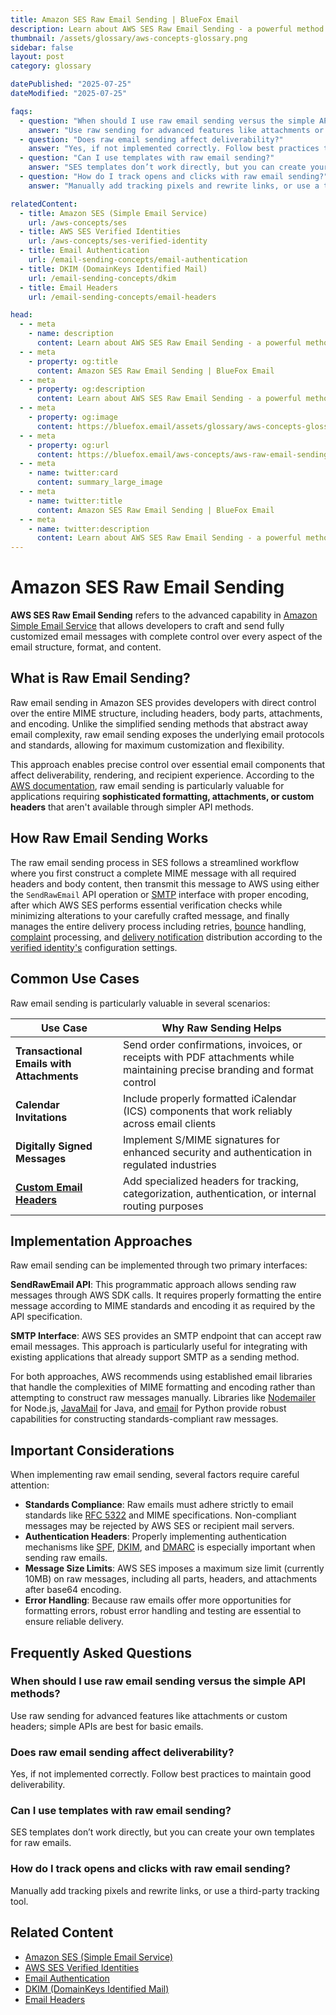 ```yaml
---
title: Amazon SES Raw Email Sending | BlueFox Email
description: Learn about AWS SES Raw Email Sending - a powerful method for sending customized emails with complete control over email format and content.
thumbnail: /assets/glossary/aws-concepts-glossary.png
sidebar: false
layout: post
category: glossary

datePublished: "2025-07-25"
dateModified: "2025-07-25"

faqs:
  - question: "When should I use raw email sending versus the simple API methods?"
    answer: "Use raw sending for advanced features like attachments or custom headers; simple APIs are best for basic emails."
  - question: "Does raw email sending affect deliverability?"
    answer: "Yes, if not implemented correctly. Follow best practices to maintain good deliverability."
  - question: "Can I use templates with raw email sending?"
    answer: "SES templates don’t work directly, but you can create your own templates for raw emails."
  - question: "How do I track opens and clicks with raw email sending?"
    answer: "Manually add tracking pixels and rewrite links, or use a third-party tracking tool."

relatedContent:
  - title: Amazon SES (Simple Email Service)
    url: /aws-concepts/ses
  - title: AWS SES Verified Identities
    url: /aws-concepts/ses-verified-identity
  - title: Email Authentication
    url: /email-sending-concepts/email-authentication
  - title: DKIM (DomainKeys Identified Mail)
    url: /email-sending-concepts/dkim
  - title: Email Headers
    url: /email-sending-concepts/email-headers

head:
  - - meta
    - name: description
      content: Learn about AWS SES Raw Email Sending - a powerful method for sending customized emails with complete control over email format and content.
  - - meta
    - property: og:title
      content: Amazon SES Raw Email Sending | BlueFox Email
  - - meta
    - property: og:description
      content: Learn about AWS SES Raw Email Sending - a powerful method for sending customized emails with complete control over email format and content.
  - - meta
    - property: og:image
      content: https://bluefox.email/assets/glossary/aws-concepts-glossary.png
  - - meta
    - property: og:url
      content: https://bluefox.email/aws-concepts/aws-raw-email-sending
  - - meta
    - name: twitter:card
      content: summary_large_image
  - - meta
    - name: twitter:title
      content: Amazon SES Raw Email Sending | BlueFox Email
  - - meta
    - name: twitter:description
      content: Learn about AWS SES Raw Email Sending - a powerful method for sending customized emails with complete control over email format and content.
---
```


# Amazon SES Raw Email Sending

**AWS SES Raw Email Sending** refers to the advanced capability in [Amazon Simple Email Service](/aws-concepts/ses) that allows developers to craft and send fully customized email messages with complete control over every aspect of the email structure, format, and content.

## What is Raw Email Sending?

Raw email sending in Amazon SES provides developers with direct control over the entire MIME structure, including headers, body parts, attachments, and encoding. Unlike the simplified sending methods that abstract away email complexity, raw email sending exposes the underlying email protocols and standards, allowing for maximum customization and flexibility.

This approach enables precise control over essential email components that affect deliverability, rendering, and recipient experience. According to the [AWS documentation](https://docs.aws.amazon.com/ses/latest/dg/send-email-raw.html), raw email sending is particularly valuable for applications requiring **sophisticated formatting, attachments, or custom headers** that aren't available through simpler API methods.

## How Raw Email Sending Works

The raw email sending process in SES follows a streamlined workflow where you first construct a complete MIME message with all required headers and body content, then transmit this message to AWS using either the `SendRawEmail` API operation or [SMTP](/email-sending-concepts/smtp.md) interface with proper encoding, after which AWS SES performs essential verification checks while minimizing alterations to your carefully crafted message, and finally manages the entire delivery process including retries, [bounce](/email-sending-concepts/bounces) handling, [complaint](/email-sending-concepts/complaints) processing, and [delivery notification](/aws-concepts/ses-delivery-notifications) distribution according to the [verified identity's](/aws-concepts/ses-verified-identity.md) configuration settings.

## Common Use Cases

Raw email sending is particularly valuable in several scenarios:

| Use Case | Why Raw Sending Helps |
|----------|------------------------|
| **Transactional Emails with Attachments** | Send order confirmations, invoices, or receipts with PDF attachments while maintaining precise branding and format control |
| **Calendar Invitations** | Include properly formatted iCalendar (ICS) components that work reliably across email clients |
| **Digitally Signed Messages** | Implement S/MIME signatures for enhanced security and authentication in regulated industries |
| **[Custom Email Headers](/email-sending-concepts/email-headers)** | Add specialized headers for tracking, categorization, authentication, or internal routing purposes |

## Implementation Approaches

Raw email sending can be implemented through two primary interfaces:

**SendRawEmail API**: This programmatic approach allows sending raw messages through AWS SDK calls. It requires properly formatting the entire message according to MIME standards and encoding it as required by the API specification.

**SMTP Interface**: AWS SES provides an SMTP endpoint that can accept raw email messages. This approach is particularly useful for integrating with existing applications that already support SMTP as a sending method.

For both approaches, AWS recommends using established email libraries that handle the complexities of MIME formatting and encoding rather than attempting to construct raw messages manually. Libraries like [Nodemailer](https://nodemailer.com/) for Node.js, [JavaMail](https://javaee.github.io/javamail/) for Java, and [email](https://docs.python.org/3/library/email.html) for Python provide robust capabilities for constructing standards-compliant raw messages.

## Important Considerations

When implementing raw email sending, several factors require careful attention:

- **Standards Compliance**: Raw emails must adhere strictly to email standards like [RFC 5322](https://www.rfc-editor.org/rfc/rfc5322) and MIME specifications. Non-compliant messages may be rejected by AWS SES or recipient mail servers.
- **Authentication Headers**: Properly implementing authentication mechanisms like [SPF](/email-sending-concepts/spf), [DKIM](/email-sending-concepts/dkim), and [DMARC](/email-sending-concepts/dmarc) is especially important when sending raw emails.
- **Message Size Limits**: AWS SES imposes a maximum size limit (currently 10MB) on raw messages, including all parts, headers, and attachments after base64 encoding.
- **Error Handling**: Because raw emails offer more opportunities for formatting errors, robust error handling and testing are essential to ensure reliable delivery.

## Frequently Asked Questions

### When should I use raw email sending versus the simple API methods?
Use raw sending for advanced features like attachments or custom headers; simple APIs are best for basic emails.

### Does raw email sending affect deliverability?
Yes, if not implemented correctly. Follow best practices to maintain good deliverability.

### Can I use templates with raw email sending?
SES templates don’t work directly, but you can create your own templates for raw emails.

### How do I track opens and clicks with raw email sending?
Manually add tracking pixels and rewrite links, or use a third-party tracking tool.

## Related Content

- [Amazon SES (Simple Email Service)](/aws-concepts/ses)
- [AWS SES Verified Identities](/aws-concepts/ses-verified-identity.md)
- [Email Authentication](/email-sending-concepts/email-authentication)
- [DKIM (DomainKeys Identified Mail)](/email-sending-concepts/dkim)
- [Email Headers](/email-sending-concepts/email-headers)

<GlossaryCTA />
